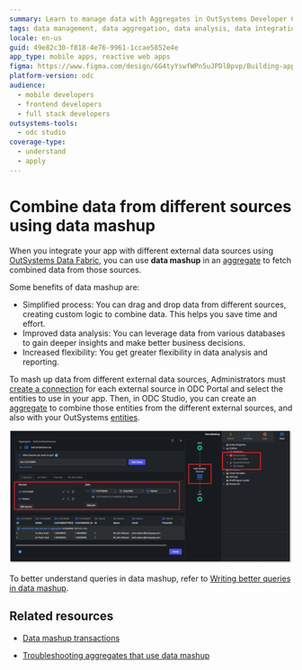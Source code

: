 ```yaml
---
summary: Learn to manage data with Aggregates in OutSystems Developer Cloud (ODC), supporting optimized client-side and server-side queries.
tags: data management, data aggregation, data analysis, data integration, data fabric
locale: en-us
guid: 49e82c30-f818-4e76-9961-1ccae5852e4e
app_type: mobile apps, reactive web apps
figma: https://www.figma.com/design/6G4tyYswfWPn5uJPDlBpvp/Building-apps?node-id=6663-458
platform-version: odc
audience:
  - mobile developers
  - frontend developers
  - full stack developers
outsystems-tools:
  - odc studio
coverage-type:
  - understand
  - apply
---
```


# Combine data from different sources using data mashup

When you integrate your app with different external data sources using [OutSystems Data Fabric](../../../integration-with-systems/external-databases/intro.md), you can use **data mashup** in an [aggregate](aggregate.md) to fetch combined data from those sources.

Some benefits of data mashup are: 

* Simplified process: You can drag and drop data from different sources, creating custom logic to combine data. This helps you save time and effort. 
* Improved data analysis: You can leverage data from various databases to gain deeper insights and make better business decisions.
* Increased flexibility: You get greater flexibility in data analysis and reporting.

To mash up data from different external data sources, Administrators must [create a connection](../../../integration-with-systems/external-databases/create-connection-external-data.md) for each external source in ODC Portal and select the entities to use in your app. Then, in ODC Studio, you can create an [aggregate](aggregate.md) to combine those entities from the different external sources, and also with your OutSystems [entities](../modeling/entity.md).

![Screenshot showing an integration with external sources and an aggregate using data mashup to combine data from the external entities.](images/data-mashup-odcs.png "Aggregate using data mashup from external entities")

To better understand queries in data mashup, refer to [Writing better queries in data mashup](queries.md).

## Related resources

* [Data mashup transactions](transactions-data-mashup.md)

* [Troubleshooting aggregates that use data mashup](data-mashup-errors.md)
